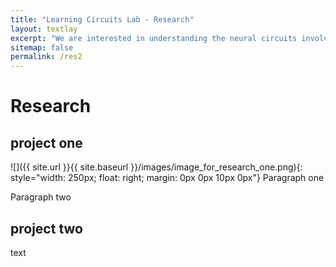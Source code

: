 ```yaml
---
title: "Learning Circuits Lab - Research"
layout: textlay
excerpt: "We are interested in understanding the neural circuits involved in learning."
sitemap: false
permalink: /res2
---
```

# Research

## project one
![]({{ site.url }}{{ site.baseurl }}/images/image_for_research_one.png){: style="width: 250px; float: right; margin: 0px 0px 10px 0px"}
Paragraph one

Paragraph two

## project two
text
